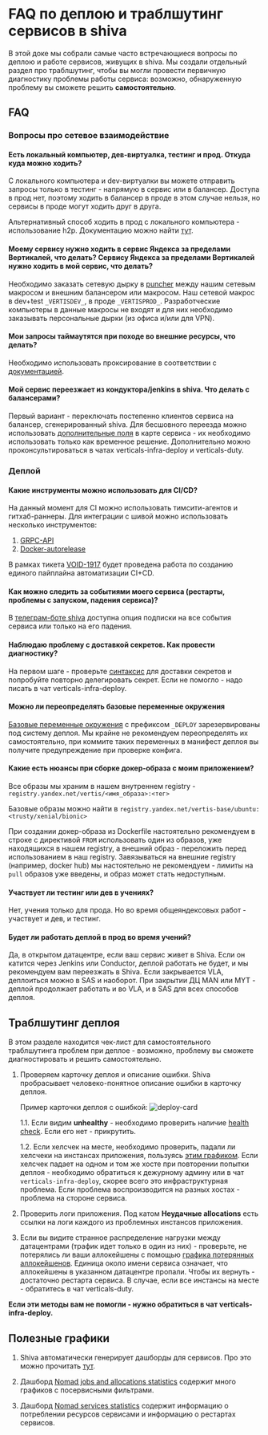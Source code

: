 # FAQ по деплою и траблшутинг сервисов в shiva

В этой доке мы собрали самые часто встречающиеся вопросы по деплою и работе сервисов, живущих в shiva. Мы создали отдельный раздел про траблшутинг, чтобы вы могли провести первичную диагностику проблемы работы сервиса: возможно, обнаруженную проблему вы сможете решить **самостоятельно**.

## FAQ

### Вопросы про сетевое взаимодействие

#### Есть локальный компьютер, дев-виртуалка, тестинг и прод. Откуда куда можно ходить?

С локального компьютера и dev-виртуалки вы можете отправить запросы только в тестинг - напрямую в сервис или в балансер. Доступа в прод нет, поэтому ходить в балансер в проде в этом случае нельзя, но сервисы в проде могут ходить друг в друга.

Альтернативный способ ходить в прод с локального компьютера - использование h2p. Документацию можно найти [тут](../tools/h2p/quick-start.md).

#### Моему сервису нужно ходить в сервис Яндекса за пределами Вертикалей, что делать? Сервису Яндекса за пределами Вертикалей нужно ходить в мой сервис, что делать?

Необходимо заказать сетевую дырку в [puncher](https://puncher.yandex-team.ru/) между нашим сетевым макросом и внешним балансером или макросом. Наш сетевой макрос в dev+test `_VERTISDEV_`, в проде `_VERTISPROD_`. Разработческие компьютеры в данные макросы не входят и для них необходимо заказывать персональные дырки (из офиса и/или для VPN).

#### Мои запросы таймаутятся при походе во внешние ресурсы, что делать?

Необходимо использовать проксирование в соответствии с [документацией](../infrastructure/external-proxy.md).

#### Мой сервис переезжает из кондуктора/jenkins в shiva. Что делать с балансерами?

Первый вариант - переключать постепенно клиентов сервиса на балансер, сгенерированный shiva. Для бесшовного переезда можно использовать [дополнительные поля](../service-map.md#old_address_test) в карте сервиса - их необходимо использовать только как временное решение. Дополнительно можно проконсультироваться в чатах verticals-infra-deploy и verticals-duty.

### Деплой

#### Какие инструменты можно использовать для CI/CD?

На данный момент для CI можно использовать тимсити-агентов и гитхаб-раннеры. Для интеграции с шивой можно использовать несколько инструментов:

1. [GRPC-API](../deploy/integration/api.md)
2. [Docker-autorelease](../deploy/ci/docker-autorelease.md)

В рамках тикета [VOID-1917](https://st.yandex-team.ru/VOID-1917) будет проведена работа по созданию единого пайплайна автоматизации CI+CD.

#### Как можно следить за событиями моего сервиса (рестарты, проблемы с запуском, падения сервиса)?

В [телеграм-боте shiva](../deploy/integration/telegram-bot.md) доступна опция подписки на все события сервиса или только на его падения.

#### Наблюдаю проблему с доставкой секретов. Как провести диагностику?

На первом шаге - проверьте [синтаксис](templates.md) для доставки секретов и попробуйте повторно делегировать секрет. Если не помогло - надо писать в чат verticals-infra-deploy.

#### Можно ли переопределять базовые переменные окружения

[Базовые переменные окружения](../service-preparation/default-env.md) с префиксом `_DEPLOY` зарезервированы под систему деплоя. Мы крайне не рекомендуем переопределять их самостоятельно, при коммите таких переменных в манифест деплоя вы получите предупреждение при проверке конфига.

#### Какие есть нюансы при сборке докер-образа с моим приложением?

Все образы мы храним в нашем внутреннем registry - `registry.yandex.net/vertis/<имя_образа>:<тег>`

Базовые образы можно найти в `registry.yandex.net/vertis-base/ubuntu:<trusty/xenial/bionic>`

При создании докер-образа из Dockerfile настоятельно рекомендуем в строке с директивой `FROM` использовать один из образов, уже находящихся в нашем registry, а внешний образ - переложить перед использованием в наш registry. Завязываться на внешние registry (например, docker hub) мы настоятельно не рекомендуем - лимиты на `pull` образов уже введены, и образ может стать недоступным.

#### Участвует ли тестинг или дев в учениях?

Нет, учения только для прода. Но во время общеяндексовых работ - участвует и дев, и тестинг.

#### Будет ли работать деплой в прод во время учений?

Да, в открытом датацентре, если ваш сервис живет в Shiva. Если он катится через Jenkins или Conductor, деплой работать не будет, и мы рекомендуем вам переезжать в Shiva. Если закрывается VLA, деплоиться можно в SAS и наоборот. При закрытии ДЦ MAN или MYT - деплой продолжает работать и во VLA, и в SAS для всех способов деплоя.

## Траблшутинг деплоя

В этом разделе находится чек-лист для самостоятельного траблшутинга проблем при деплое - возможно, проблему вы сможете диагностировать и решить самостоятельно.

1. Проверяем карточку деплоя и описание ошибки. Shiva пробрасывает человеко-понятное описание ошибки в карточку деплоя.

    Пример карточки деплоя с ошибкой:
    ![deploy-card](images/deploy-card.png)

   1.1. Если видим **unhealthy** - необходимо проверить наличие [health check](../service-preparation/service-requirements.md#healthcheck). Если его нет - прикрутить.

   1.2. Если хелсчек на месте, необходимо проверить, падали ли хелсчеки на инстансах приложения, пользуясь [этим графиком](https://grafana.vertis.yandex-team.ru/d/000000228/nomad-services-statistics?orgId=1&refresh=30s&viewPanel=27&var-datasource=Prometheus-testing&var-job=autoru-api&var-task=autoru-api-task&var-alloc_id=All&var-group=All&var-dc=All&var-host=All&var-average_interval=1m&from=now-30m&to=now). Если хелсчек падает на одном и том же хосте при повторении попытки деплоя - необходимо обратиться к дежурному админу или в чат `verticals-infra-deploy`, скорее всего это инфраструктурная проблема. Если проблема воспроизводится на разных хостах - проблема на стороне сервиса.

2. Проверить логи приложения. Под катом **Неудачные allocations** есть ссылки на логи каждого из проблемных инстансов приложения.

3. Если вы видите странное распределение нагрузки между датацентрами (трафик идет только в один из них) - проверьте, не потерялись ли ваши аллокейшены с помощью [графика потерянных аллокейшенов](https://grafana.vertis.yandex-team.ru/d/c7t4AvW7k/nomad-jobs-and-allocations-statistics?orgId=1&viewPanel=94&var-datasource=Prometheus-testing&var-dc=All&var-host=All&var-job=All&var-periodic_job=All&var-group=All&var-task=All&var-topN=50). Единица около имени сервиса означает, что аллокейшены в указанном датацентре пропали. Чтобы их вернуть - достаточно рестарта сервиса. В случае, если все инстансы на месте - обратитесь в чат verticals-duty.

**Если эти методы вам не помогли - нужно обратиться в чат verticals-infra-deploy.**

## Полезные графики

1. Shiva автоматически генерирует дашборды для сервисов. Про это можно прочитать [тут](../auto.md#grafana-dashboard).

2. Дашборд [Nomad jobs and allocations statistics](https://grafana.vertis.yandex-team.ru/d/c7t4AvW7k/nomad-jobs-and-allocations-statistics?orgId=1&var-datasource=Prometheus-testing&var-dc=All&var-host=All&var-job=All&var-periodic_job=All&var-group=All&var-task=All&var-topN=50) содержит много графиков с посервисными фильтрами.

3. Дашборд [Nomad services statistics](https://grafana.vertis.yandex-team.ru/d/000000228/nomad-services-statistics?orgId=1&refresh=30s) содержит информацию о потреблении ресурсов сервисами и информацию о рестартах сервисов.
